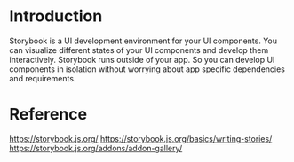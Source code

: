 # Introduction
Storybook is a UI development environment for your UI components. You can visualize different states of your UI components and develop them interactively.
Storybook runs outside of your app. So you can develop UI components in isolation without worrying about app specific dependencies and requirements.

# Reference
https://storybook.js.org/
https://storybook.js.org/basics/writing-stories/
https://storybook.js.org/addons/addon-gallery/